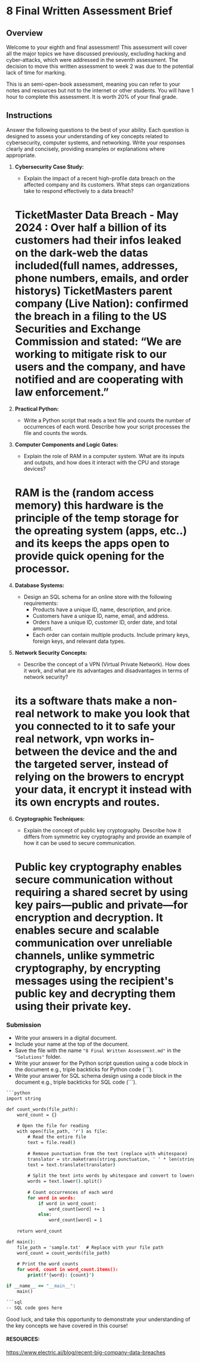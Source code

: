 # 8 Final Written Assessment Brief

## Overview

Welcome to your eighth and final assessment! This assessment will cover all the major topics we have discussed previously, excluding hacking and cyber-attacks, which were addressed in the seventh assessment. The decision to move this written assessment to week 2 was due to the potential lack of time for marking.

This is an semi-open-book assessment, meaning you can refer to your notes and resources but not to the internet or other students. You will have 1 hour to complete this assessment. It is worth 20% of your final grade.

## Instructions

Answer the following questions to the best of your ability. Each question is designed to assess your understanding of key concepts related to cybersecurity, computer systems, and networking. Write your responses clearly and concisely, providing examples or explanations where appropriate.

1. **Cybersecurity Case Study:**
   - Explain the impact of a recent high-profile data breach on the affected company and its customers. What steps can organizations take to respond effectively to a data breach?
   # TicketMaster Data Breach - May 2024 : Over half a billion of its customers had their infos leaked on the dark-web the datas included(full names, addresses, phone numbers, emails, and order historys) TicketMasters parent company (Live Nation): confirmed the breach in a filing to the US Securities and Exchange Commission and stated: “We are working to mitigate risk to our users and the company, and have notified and are cooperating with law enforcement.”

2. **Practical Python:**
   - Write a Python script that reads a text file and counts the number of occurrences of each word. Describe how your script processes the file and counts the words.

3. **Computer Components and Logic Gates:**
   - Explain the role of RAM in a computer system. What are its inputs and outputs, and how does it interact with the CPU and storage devices?
   # RAM is the (random access memory) this hardware is the principle of the temp storage for the opreating system (apps, etc..) and its keeps the apps open to provide quick opening for the processor.

4. **Database Systems:**
   - Design an SQL schema for an online store with the following requirements:
     - Products have a unique ID, name, description, and price.
     - Customers have a unique ID, name, email, and address.
     - Orders have a unique ID, customer ID, order date, and total amount.
     - Each order can contain multiple products. Include primary keys, foreign keys, and relevant data types.

5. **Network Security Concepts:**
   - Describe the concept of a VPN (Virtual Private Network). How does it work, and what are its advantages and disadvantages in terms of network security?
   # its a software thats make a non-real network to make you look that you connected to it to safe your real network, vpn works in-between the device and the and the targeted server, instead of relying on the browers to encrypt your data, it encrypt it instead with its own encrypts and routes.

6. **Cryptographic Techniques:**
   - Explain the concept of public key cryptography. Describe how it differs from symmetric key cryptography and provide an example of how it can be used to secure communication.
   # Public key cryptography enables secure communication without requiring a shared secret by using key pairs—public and private—for encryption and decryption. It enables secure and scalable communication over unreliable channels, unlike symmetric cryptography, by encrypting messages using the recipient's public key and decrypting them using their private key.
### Submission

- Write your answers in a digital document.
- Include your name at the top of the document.
- Save the file with the name `"8 Final Written Assessment.md"` in the `"Solutions"` folder.
- Write your answer for the Python script question using a code block in the document e.g., triple backticks for Python code (```).
- Write your answer for SQL schema design using a code block in the document e.g., triple backticks for SQL code (```).

```bat
```python
import string

def count_words(file_path):
    word_count = {}
    
    # Open the file for reading
    with open(file_path, 'r') as file:
        # Read the entire file
        text = file.read()
        
        # Remove punctuation from the text (replace with whitespace)
        translator = str.maketrans(string.punctuation, ' ' * len(string.punctuation))
        text = text.translate(translator)
        
        # Split the text into words by whitespace and convert to lowercase
        words = text.lower().split()
        
        # Count occurrences of each word
        for word in words:
            if word in word_count:
                word_count[word] += 1
            else:
                word_count[word] = 1
    
    return word_count

def main():
    file_path = 'sample.txt'  # Replace with your file path
    word_count = count_words(file_path)
    
    # Print the word counts
    for word, count in word_count.items():
        print(f'{word}: {count}')

if __name__ == "__main__":
    main()

```

```bat
```sql
-- SQL code goes here
```

Good luck, and take this opportunity to demonstrate your understanding of the key concepts we have covered in this course!

#### RESOURCES:
https://www.electric.ai/blog/recent-big-company-data-breaches
